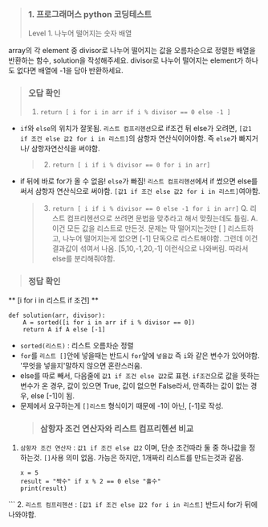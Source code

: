 <blockquote>
<h3 id="1-프로그래머스-python-코딩테스트">1. 프로그래머스 python 코딩테스트</h3>
<p>Level 1. 나누어 떨어지는 숫자 배열</p>
</blockquote>
<p>array의 각 element 중 divisor로 나누어 떨어지는 값을 오름차순으로 정렬한 배열을 반환하는 함수, solution을 작성해주세요.
divisor로 나누어 떨어지는 element가 하나도 없다면 배열에 -1을 담아 반환하세요.</p>
<blockquote>
<h3 id="오답-확인">오답 확인</h3>
<ol>
<li><code>return [ i for i in arr if i % divisor == 0 else -1 ]</code> </li>
</ol>
</blockquote>
<ul>
<li><code>if</code>와 <code>else</code>의 위치가 잘못됨.
<code>리스트 컴프리헨션</code>으로 if조건 뒤 else가 오려면, <code>[값1 if 조건 else 값2 for i in 리스트]</code>의 삼항자 연산식이어야함. 즉 <code>else</code>가 빠지거나/ 삼항자연산식을 써야함.<blockquote>
<ol start="2">
<li><code>return [ i if i % divisor == 0 for i in arr]</code> </li>
</ol>
</blockquote>
</li>
<li>if 뒤에 바로 for가 올 수 없음! <code>else</code>가 빠짐! <code>리스트 컴프리헨션</code>에서 if 썼으면 else를 써서 삼항자 연산식으로 써야함. <code>[값1 if 조건 else 값2 for i in 리스트]</code>여야함.<blockquote>
<ol start="3">
<li><code>return [ i if i % divisor == 0 else -1 for i in arr]</code> 
Q. 리스트 컴프리헨션으로 쓰려면 문법을 맞추라고 해서 맞췄는데도 틀림. 
A. 이건 모든 값을 리스트로 만든것. 문제는 딱 떨어지는것만 [ ] 리스트하고, 나누어 떨어지는게 없으면 [-1] 단독으로 리스트해야함.
그런데 이건 결과값이 섞여서 나옴. [5,10,-1,20,-1] 이런식으로 나와버림. 따라서 else를 분리해줘야함.</li>
</ol>
</blockquote>
</li>
</ul>
<blockquote>
<h3 id="정답-확인">정답 확인</h3>
</blockquote>
<p>** [i for i in 리스트 if 조건] ** </p>
<pre><code class="language-python">def solution(arr, divisor):
    A = sorted([i for i in arr if i % divisor == 0])
    return A if A else [-1]</code></pre>
<ul>
<li><code>sorted(리스트)</code> : 리스트 오름차순 정렬</li>
<li><code>for</code>를 <code>리스트 []</code>안에 넣을때는 반드시 <code>for</code>앞에 <code>넣을값</code> 즉 <code>i</code>와 같은 변수가 있어야함. '무엇을 넣을지'말하지 않으면 혼란스러움.</li>
<li>else를 따로 빼서, 다음줄에 <code>값1 if 조건 else 값2</code>로 표현. <code>if조건</code>으로 값을 뜻하는 변수가 온 경우, 값이 있으면 True, 값이 없으면 False라서, 만족하는 값이 없는 경우, else [-1]이 됨.</li>
<li>문제에서 요구하는게 <code>[]리스트</code> 형식이기 때문에 -1이 아닌, [-1]로 작성.<blockquote>
<h3 id="삼항자-조건-연산자와-리스트-컴프리헨션-비교">삼항자 조건 연산자와 리스트 컴프리헨션 비교</h3>
</blockquote>
</li>
</ul>
<ol>
<li><code>삼항자 조건 연산자</code> : <code>값1 if 조건 else 값2</code> 이며, 단순 조건따라 둘 중 하나값을 정하는것.  <code>[]</code>사용 의미 없음. 가능은 하지만, 1개짜리 리스트를 만드는것과 같음.<pre><code class="language-python">x = 5
result = &quot;짝수&quot; if x % 2 == 0 else &quot;홀수&quot;
print(result) 
</code></pre>
</li>
</ol>
<p>```
2. <code>리스트 컴프리헨션</code> : <code>[값1 if 조건 else 값2 for i in 리스트]</code> 반드시 for가 뒤에 나와야함.</p>